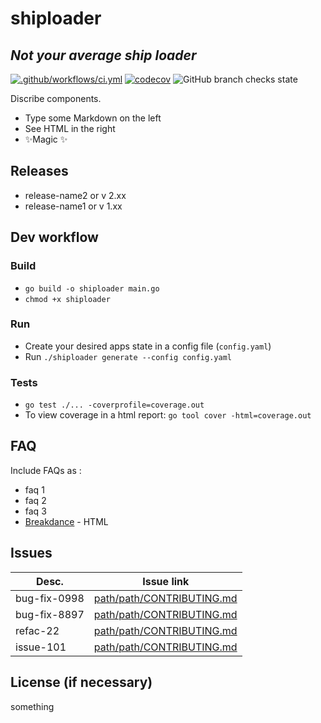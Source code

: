# shiploader
## _Not your average ship loader_

[![.github/workflows/ci.yml](https://github.com/Marcus1911/shiploader/actions/workflows/ci.yml/badge.svg)](https://github.com/Marcus1911/shiploader/actions/workflows/ci.yml)
[![codecov](https://codecov.io/gh/Marcus1911/shiploader/branch/main/graph/badge.svg?token=DDYNT8YXJM)](https://codecov.io/gh/Marcus1911/shiploader)
![GitHub branch checks state](https://img.shields.io/github/checks-status/Marcus1911/shiploader/main)


Discribe components.

- Type some Markdown on the left
- See HTML in the right
- ✨Magic ✨

## Releases

- release-name2 or v 2.xx
- release-name1 or v 1.xx


## Dev workflow

### Build
- `go build -o shiploader main.go`
- `chmod +x shiploader`

### Run
- Create your desired apps state in a config file (`config.yaml`)
- Run `./shiploader generate --config config.yaml`

### Tests
- `go test ./... -coverprofile=coverage.out`
- To view coverage in a html report: `go tool cover -html=coverage.out` 

## FAQ

Include FAQs as :

- faq 1
- faq 2
- faq 3
- [Breakdance](https://breakdance.github.io/breakdance/) - HTML

## Issues


| Desc. | Issue link |
| ------ | ------ |
| bug-fix-0998 | [path/path/CONTRIBUTING.md][PlDb] |
| bug-fix-8897 | [path/path/CONTRIBUTING.md][PlGh] |
| refac-22 | [path/path/CONTRIBUTING.md][PlGd] |
| issue-101 | [path/path/CONTRIBUTING.md][PlOd] |



## License (if necessary)

something

[//]: # (These are reference links used in the body of this note and get stripped out when the markdown processor does its job. There is no need to format nicely because it shouldn't be seen. Thanks SO - http://stackoverflow.com/questions/4823468/store-comments-in-markdown-syntax)

   [dill]: <https://github.com/joemccann/dillinger>
   [git-repo-url]: <https://github.com/joemccann/dillinger.git>
   [john gruber]: <http://daringfireball.net>
   [df1]: <http://daringfireball.net/projects/markdown/>
   [markdown-it]: <https://github.com/markdown-it/markdown-it>
   [Ace Editor]: <http://ace.ajax.org>
   [node.js]: <http://nodejs.org>
   [Twitter Bootstrap]: <http://twitter.github.com/bootstrap/>
   [jQuery]: <http://jquery.com>
   [@tjholowaychuk]: <http://twitter.com/tjholowaychuk>
   [express]: <http://expressjs.com>
   [AngularJS]: <http://angularjs.org>
   [Gulp]: <http://gulpjs.com>

   [PlDb]: <https://github.com/joemccann/dillinger/tree/master/plugins/dropbox/README.md>
   [PlGh]: <https://github.com/joemccann/dillinger/tree/master/plugins/github/README.md>
   [PlGd]: <https://github.com/joemccann/dillinger/tree/master/plugins/googledrive/README.md>
   [PlOd]: <https://github.com/joemccann/dillinger/tree/master/plugins/onedrive/README.md>
   [PlMe]: <https://github.com/joemccann/dillinger/tree/master/plugins/medium/README.md>
   [PlGa]: <https://github.com/RahulHP/dillinger/blob/master/plugins/googleanalytics/README.md>

